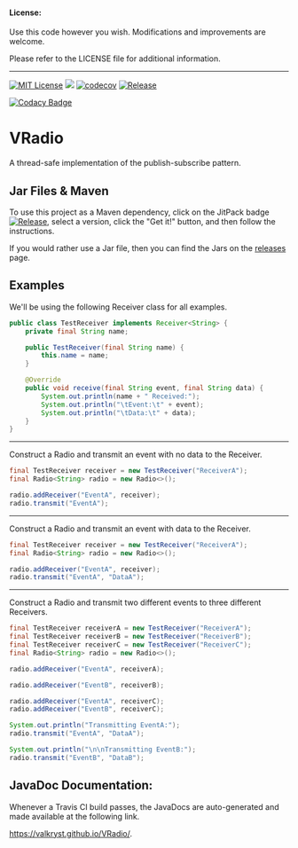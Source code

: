 #### License: 

Use this code however you wish. Modifications and improvements are welcome.

Please refer to the LICENSE file for additional information.

---

[![MIT License](https://img.shields.io/badge/license-MIT_License-green.svg)](https://github.com/Valkryst/VRadio/blob/master/LICENSE) ![](https://travis-ci.org/Valkryst/VRadio.svg?branch=master) [![codecov](https://codecov.io/gh/Valkryst/VRadio/branch/master/graph/badge.svg)](https://codecov.io/gh/Valkryst/VRadio) [![Release](https://jitpack.io/v/Valkryst/VRadio.svg)](https://jitpack.io/#Valkryst/VRadio)

[![Codacy Badge](https://api.codacy.com/project/badge/Grade/b81d597e25a043ee910b222524acd685)](https://www.codacy.com/app/Valkryst/VRadio?utm_source=github.com&amp;utm_medium=referral&amp;utm_content=Valkryst/VRadio&amp;utm_campaign=Badge_Grade)

# VRadio

A thread-safe implementation of the publish-subscribe pattern.

## Jar Files & Maven

To use this project as a Maven dependency, click on the JitPack badge [![Release](https://jitpack.io/v/Valkryst/VRadio.svg)](https://jitpack.io/#Valkryst/VRadio), select a version, click the "Get it!" button, and then follow the instructions.

If you would rather use a Jar file, then you can find the Jars on the [releases](https://github.com/Valkryst/VRadio/releases) page.


## Examples

We'll be using the following Receiver class for all examples.

```java
public class TestReceiver implements Receiver<String> {
    private final String name;

    public TestReceiver(final String name) {
        this.name = name;
    }

    @Override
    public void receive(final String event, final String data) {
        System.out.println(name + " Received:");
        System.out.println("\tEvent:\t" + event);
        System.out.println("\tData:\t" + data);
    }
}
```

---

Construct a Radio and transmit an event with no data to the Receiver.
```java
final TestReceiver receiver = new TestReceiver("ReceiverA");
final Radio<String> radio = new Radio<>();

radio.addReceiver("EventA", receiver);
radio.transmit("EventA");
```

---

Construct a Radio and transmit an event with data to the Receiver.
```java
final TestReceiver receiver = new TestReceiver("ReceiverA");
final Radio<String> radio = new Radio<>();

radio.addReceiver("EventA", receiver);
radio.transmit("EventA", "DataA");
```

---

Construct a Radio and transmit two different events to three different Receivers.
```java
final TestReceiver receiverA = new TestReceiver("ReceiverA");
final TestReceiver receiverB = new TestReceiver("ReceiverB");
final TestReceiver receiverC = new TestReceiver("ReceiverC");
final Radio<String> radio = new Radio<>();

radio.addReceiver("EventA", receiverA);

radio.addReceiver("EventB", receiverB);

radio.addReceiver("EventA", receiverC);
radio.addReceiver("EventB", receiverC);

System.out.println("Transmitting EventA:");
radio.transmit("EventA", "DataA");

System.out.println("\n\nTransmitting EventB:");
radio.transmit("EventB", "DataB");
```

## JavaDoc Documentation:

Whenever a Travis CI build passes, the JavaDocs are auto-generated and made available at the following link.

https://valkryst.github.io/VRadio/.
